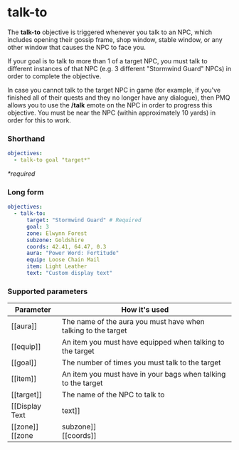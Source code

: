 # talk-to

The **talk-to** objective is triggered whenever you talk to an NPC, which includes opening their gossip frame, shop window, stable window, or any other window that causes the NPC to face you.

If your goal is to talk to more than 1 of a target NPC, you must talk to different instances of that NPC (e.g. 3 different "Stormwind Guard" NPCs) in order to complete the objective.

In case you cannot talk to the target NPC in game (for example, if you've finished all of their quests and they no longer have any dialogue), then PMQ allows you to use the **/talk** emote on the NPC in order to progress this objective. You must be near the NPC (within approximately 10 yards) in order for this to work.

### Shorthand

```yaml
objectives:
  - talk-to goal "target*"
```

_*required_

### Long form

```yaml
objectives:
  - talk-to:
      target: "Stormwind Guard" # Required
      goal: 3
      zone: Elwynn Forest
      subzone: Goldshire
      coords: 42.41, 64.47, 0.3
      aura: "Power Word: Fortitude"
      equip: Loose Chain Mail
      item: Light Leather
      text: "Custom display text"
```

### Supported parameters

| Parameter | How it's used |
|---|---|
| [[aura]] | The name of the aura you must have when talking to the target |
| [[equip]] | An item you must have equipped when talking to the target |
| [[goal]] | The number of times you must talk to the target |
| [[item]] | An item you must have in your bags when talking to the target |
| [[target]] | The name of the NPC to talk to |
| [[Display Text | text]] | Custom display text for this objective |
| [[zone]]<br/>[[zone | subzone]]<br/>[[coords]] | The location you must be in when talking to this target |
